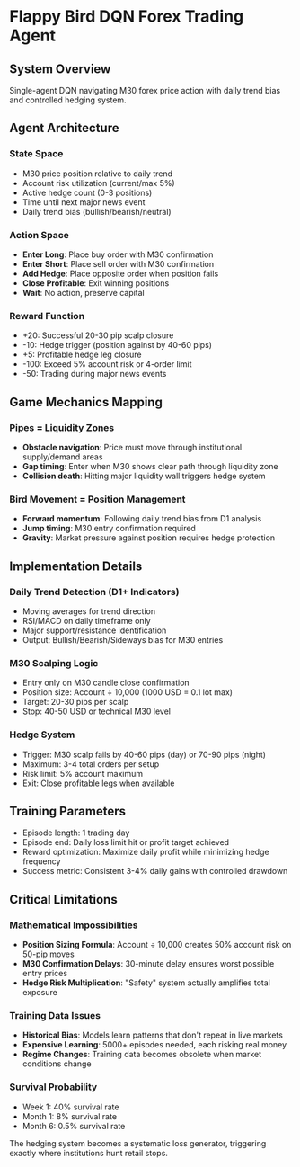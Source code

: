 # Flappy Bird DQN Forex Trading Agent

## System Overview
Single-agent DQN navigating M30 forex price action with daily trend bias and controlled hedging system.

## Agent Architecture

### State Space
- M30 price position relative to daily trend
- Account risk utilization (current/max 5%)
- Active hedge count (0-3 positions)
- Time until next major news event
- Daily trend bias (bullish/bearish/neutral)

### Action Space
- **Enter Long**: Place buy order with M30 confirmation
- **Enter Short**: Place sell order with M30 confirmation  
- **Add Hedge**: Place opposite order when position fails
- **Close Profitable**: Exit winning positions
- **Wait**: No action, preserve capital

### Reward Function
- +20: Successful 20-30 pip scalp closure
- -10: Hedge trigger (position against by 40-60 pips)
- +5: Profitable hedge leg closure
- -100: Exceed 5% account risk or 4-order limit
- -50: Trading during major news events

## Game Mechanics Mapping

### Pipes = Liquidity Zones
- **Obstacle navigation**: Price must move through institutional supply/demand areas
- **Gap timing**: Enter when M30 shows clear path through liquidity zone
- **Collision death**: Hitting major liquidity wall triggers hedge system

### Bird Movement = Position Management
- **Forward momentum**: Following daily trend bias from D1 analysis
- **Jump timing**: M30 entry confirmation required
- **Gravity**: Market pressure against position requires hedge protection

## Implementation Details

### Daily Trend Detection (D1+ Indicators)
- Moving averages for trend direction
- RSI/MACD on daily timeframe only
- Major support/resistance identification
- Output: Bullish/Bearish/Sideways bias for M30 entries

### M30 Scalping Logic
- Entry only on M30 candle close confirmation
- Position size: Account ÷ 10,000 (1000 USD = 0.1 lot max)
- Target: 20-30 pips per scalp
- Stop: 40-50 USD or technical M30 level

### Hedge System
- Trigger: M30 scalp fails by 40-60 pips (day) or 70-90 pips (night)
- Maximum: 3-4 total orders per setup
- Risk limit: 5% account maximum
- Exit: Close profitable legs when available

## Training Parameters
- Episode length: 1 trading day
- Episode end: Daily loss limit hit or profit target achieved
- Reward optimization: Maximize daily profit while minimizing hedge frequency
- Success metric: Consistent 3-4% daily gains with controlled drawdown

## Critical Limitations

### Mathematical Impossibilities
- **Position Sizing Formula**: Account ÷ 10,000 creates 50% account risk on 50-pip moves
- **M30 Confirmation Delays**: 30-minute delay ensures worst possible entry prices
- **Hedge Risk Multiplication**: "Safety" system actually amplifies total exposure

### Training Data Issues
- **Historical Bias**: Models learn patterns that don't repeat in live markets
- **Expensive Learning**: 5000+ episodes needed, each risking real money
- **Regime Changes**: Training data becomes obsolete when market conditions change

### Survival Probability
- Week 1: 40% survival rate
- Month 1: 8% survival rate  
- Month 6: 0.5% survival rate

The hedging system becomes a systematic loss generator, triggering exactly where institutions hunt retail stops.